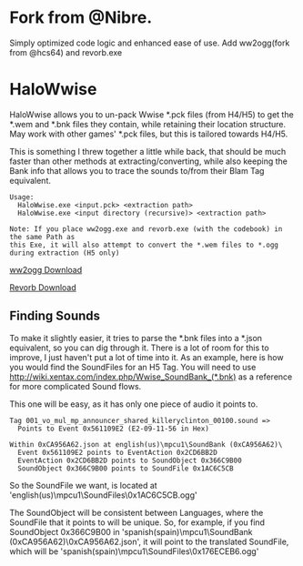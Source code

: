 # Fork from @Nibre.
Simply optimized code logic and enhanced ease of use.
Add ww2ogg(fork from @hcs64) and revorb.exe

# HaloWwise
HaloWwise allows you to un-pack Wwise \*.pck files (from H4/H5) to get the \*.wem and \*.bnk files they contain, while retaining their location structure. May work with other games' \*.pck files, but this is tailored towards H4/H5.

This is something I threw together a little while back, that should be much faster than other methods at extracting/converting, while also keeping the Bank info that allows you to trace the sounds to/from their Blam Tag equivalent.
```
Usage:
  HaloWwise.exe <input.pck> <extraction path>
  HaloWwise.exe <input directory (recursive)> <extraction path>

Note: If you place ww2ogg.exe and revorb.exe (with the codebook) in the same Path as
this Exe, it will also attempt to convert the *.wem files to *.ogg during extraction (H5 only)
```
[ww2ogg Download](https://github.com/hcs64/ww2ogg/releases/download/0.24/ww2ogg024.zip)

[Revorb Download](http://yirkha.fud.cz/progs/foobar2000/revorb.exe)

## Finding Sounds

To make it slightly easier, it tries to parse the \*.bnk files into a \*.json equivalent, so you can dig through it. There is a lot of room for this to improve, I just haven't put a lot of time into it. As an example, here is how you would find the SoundFiles for an H5 Tag. You will need to use <http://wiki.xentax.com/index.php/Wwise_SoundBank_(*.bnk)> as a reference for more complicated Sound flows.

This one will be easy, as it has only one piece of audio it points to.
```
Tag 001_vo_mul_mp_announcer_shared_killeryclinton_00100.sound =>
  Points to Event 0x561109E2 (E2-09-11-56 in Hex)

Within 0xCA956A62.json at english(us)\mpcu1\SoundBank (0xCA956A62)\
  Event 0x561109E2 points to EventAction 0x2CD6BB2D
  EventAction 0x2CD6BB2D points to SoundObject 0x366C9B00
  SoundObject 0x366C9B00 points to SoundFile 0x1AC6C5CB
```

So the SoundFile we want, is located at 'english(us)\mpcu1\SoundFiles\0x1AC6C5CB.ogg'

The SoundObject will be consistent between Languages, where the SoundFile that it points to will be unique. So, for example, if you find SoundObject 0x366C9B00 in 'spanish(spain)\mpcu1\SoundBank (0xCA956A62)\0xCA956A62.json', it will point to the translated SoundFile, which will be 'spanish(spain)\mpcu1\SoundFiles\0x176ECEB6.ogg'
